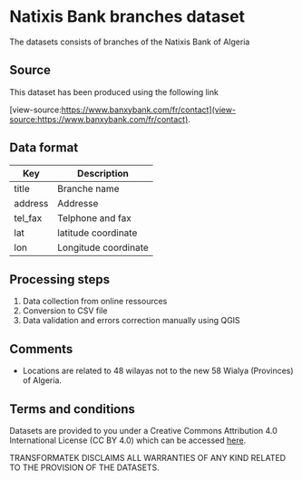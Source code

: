 # Natixis Bank branches dataset
The datasets consists of branches of the Natixis Bank of Algeria 


## Source

This dataset has been produced using the following link

[view-source:https://www.banxybank.com/fr/contact](view-source:https://www.banxybank.com/fr/contact).


## Data format

| Key          | Description | 
| ------------ | -----------------------|
| title  | Branche name | 
| address  | Addresse | 
| tel_fax  | Telphone and fax | 
| lat  | latitude coordinate | 
| lon  | Longitude coordinate | 


## Processing steps

1. Data collection from online ressources
1. Conversion to CSV file
1. Data validation and errors correction manually using QGIS

## Comments

- Locations are related to 48 wilayas not to the new 58 Wialya (Provinces) of Algeria.

## Terms and conditions

Datasets are provided to you under a Creative Commons Attribution 4.0 International License (CC BY 4.0) which can be accessed [here](https://creativecommons.org/licenses/by/4.0/).

TRANSFORMATEK DISCLAIMS ALL WARRANTIES OF ANY KIND RELATED TO THE PROVISION OF THE DATASETS.
